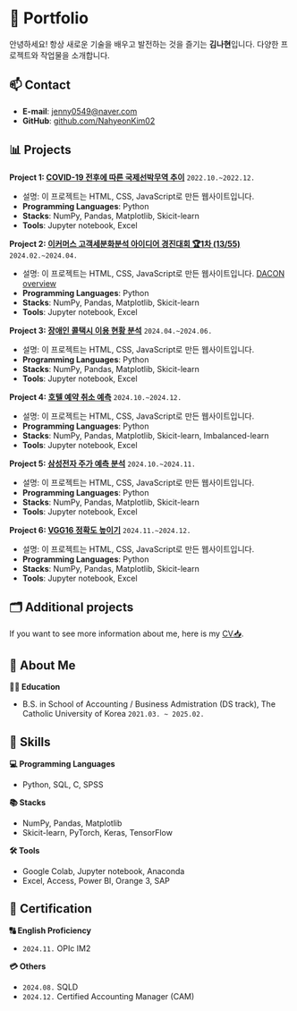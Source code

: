 # 📌 Portfolio

안녕하세요! 항상 새로운 기술을 배우고 발전하는 것을 즐기는 **김나현**입니다.
다양한 프로젝트와 작업물을 소개합니다.

## 📫 Contact
- **E-mail**: [jenny0549@naver.com](mailto:jenny0549@naver.com)
- **GitHub**: [github.com/NahyeonKim02](https://github.com/NahyeonKim02)


## 📊 Projects

**Project 1: [COVID-19 전후에 따른 국제선박무역 추이](https://github.com/NahyeonKim02/Trends-in-International-Ship-Trade-before-and-after-COVID-19)** ```2022.10.~2022.12.```
- 설명: 이 프로젝트는 HTML, CSS, JavaScript로 만든 웹사이트입니다.
- **Programming Languages**: Python
- **Stacks**: NumPy, Pandas, Matplotlib, Skicit-learn
- **Tools**: Jupyter notebook, Excel

**Project 2: [이커머스 고객세분화분석 아이디어 경진대회 🏆1차 (13/55)](https://dacon.io/competitions/official/236222/codeshare/9796)** ```2024.02.~2024.04.``` 
- 설명: 이 프로젝트는 HTML, CSS, JavaScript로 만든 웹사이트입니다. [DACON overview](https://dacon.io/competitions/official/236222/overview/description)
- **Programming Languages**: Python
- **Stacks**: NumPy, Pandas, Matplotlib, Skicit-learn
- **Tools**: Jupyter notebook, Excel

**Project 3: [장애인 콜택시 이용 현황 분석](https://github.com/NahyeonKim02/Analysis-of-the-Status-of-Call-Taxi-use-for-the-Disabled)** ```2024.04.~2024.06.```
- 설명: 이 프로젝트는 HTML, CSS, JavaScript로 만든 웹사이트입니다.
- **Programming Languages**: Python
- **Stacks**: NumPy, Pandas, Matplotlib, Skicit-learn
- **Tools**: Jupyter notebook, Excel

**Project 4: [호텔 예약 취소 예측](https://github.com/NahyeonKim02/Hotel-Reservation-Cancellation-Prediction)** ```2024.10.~2024.12.```
- 설명: 이 프로젝트는 HTML, CSS, JavaScript로 만든 웹사이트입니다.
- **Programming Languages**: Python
- **Stacks**: NumPy, Pandas, Matplotlib, Skicit-learn, Imbalanced-learn
- **Tools**: Jupyter notebook, Excel

**Project 5: [삼성전자 주가 예측 분석](https://github.com/NahyeonKim02/Samsung-Electronics-Stock-Price-Prediction)** ```2024.10.~2024.11.```
- 설명: 이 프로젝트는 HTML, CSS, JavaScript로 만든 웹사이트입니다.
- **Programming Languages**: Python
- **Stacks**: NumPy, Pandas, Matplotlib, Skicit-learn
- **Tools**: Jupyter notebook, Excel

**Project 6: [VGG16 정확도 높이기](https://github.com/NahyeonKim02/Increase-VGG16-Accuracy)** ```2024.11.~2024.12.```
- 설명: 이 프로젝트는 HTML, CSS, JavaScript로 만든 웹사이트입니다.
- **Programming Languages**: Python
- **Stacks**: NumPy, Pandas, Matplotlib, Skicit-learn
- **Tools**: Jupyter notebook, Excel


## 🗂️ Additional projects
If you want to see more information about me, here is my [CV📥](https://github.com/NahyeonKim02/Hotel-Reservation-Cancellation-Prediction).


## 🔭 About Me

**🧑‍🎓 Education**
- B.S. in School of Accounting / Business Admistration (DS track), The Catholic University of Korea ```2021.03. ~ 2025.02.``` 


## 🎨 Skills
**💻 Programming Languages**
- Python, SQL, C, SPSS

**📚 Stacks**
- NumPy, Pandas, Matplotlib
- Skicit-learn, PyTorch, Keras, TensorFlow

**🛠️ Tools**
- Google Colab, Jupyter notebook, Anaconda
- Excel, Access, Power BI, Orange 3, SAP


## 🪪 Certification
**🔠 English Proficiency**
- ```2024.11.```  OPIc IM2

**💳 Others**
- ```2024.08.```  SQLD
- ```2024.12.```  Certified Accounting Manager (CAM)
